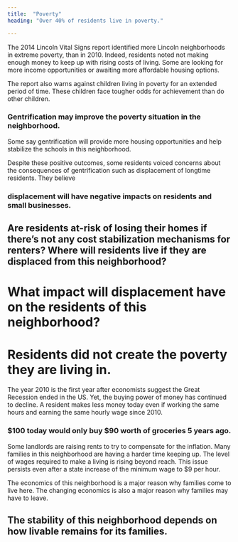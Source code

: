 ```yaml
---
title:  "Poverty"
heading: "Over 40% of residents live in poverty."

---
```


The 2014 Lincoln Vital Signs report identified more Lincoln neighborhoods in extreme poverty, than in 2010. Indeed, residents noted not making enough money to keep up with rising costs of living. Some are looking for more income opportunities or awaiting more affordable housing options.

The report also warns against children living in poverty for an extended period of time. These children face tougher odds for achievement than do other children. 

<h3 class="pv4 bt bb b--black-70 black-70 mw10 center f2 fw3 call-out">Gentrification may improve the poverty situation in the neighborhood.</h3>

Some say gentrification will provide more housing opportunities and help stabilize the schools in this neighborhood.

Despite these positive outcomes, some residents voiced concerns about the consequences of gentrification such as displacement of longtime residents. They believe

<h3 class="pv4 bt bb b--black-70 black-70 mw10 center f2 fw3 call-out">displacement will have negative impacts on residents and small businesses.</h3>

<h2 class="mt0 f2 mb4 lh-solid mb0">Are residents at-risk of losing their homes if there’s not any cost stabilization mechanisms for renters? Where will residents live if they are displaced from this neighborhood?</h2>
<h1 class="f2 f-subheadline-ns mt0 lh-solid">What impact will displacement have on the residents of this neighborhood?</h1>







<h1 class="f2 f-subheadline-ns mt0 lh-solid">Residents did not create the poverty they are living in.</h1>

The year 2010 is the first year after economists suggest the Great Recession ended in the US. Yet, the buying power of money has continued to decline. A resident makes less money today even if working the same hours and earning the same hourly wage since 2010. 

<h3 class="pv4 bt bb b--black-70 black-70 mw10 center f2 fw3 call-out">$100 today would only buy $90 worth of groceries 5 years ago.</h3>

Some landlords are raising rents to try to compensate for the inflation. Many families in this neighborhood are having a harder time keeping up. The level of wages required to make a living is rising beyond reach. This issue persists even after a state increase of the minimum wage to $9 per hour.

The economics of this neighborhood is a major reason why families come to live here. The changing economics is also a major reason why families may have to leave.

<h2 class="mt0 f2 mb4 lh-solid">The stability of this neighborhood depends on how livable remains for its families.</h2>
